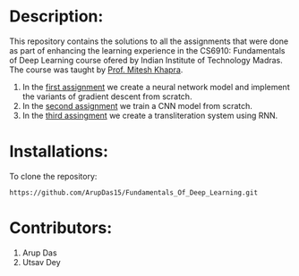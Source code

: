 # Description:

This repository contains the solutions to all the assignments that were done as part of enhancing the learning experience in the CS6910: Fundamentals of Deep Learning course ofered by Indian Institute of Technology Madras. The course was taught by [Prof. Mitesh Khapra](https://www.cse.iitm.ac.in/~miteshk/).

1. In the [first assignment](https://github.com/ArupDas15/Fundamentals_Of_Deep_Learning/tree/master/cs6910_assignment1) we create a neural network model and implement the variants of gradient descent from scratch.
2. In the [second assignment](https://github.com/ArupDas15/Fundamentals_Of_Deep_Learning/tree/master/cs6910_assignment2) we train a CNN model from scratch.
3. In the [third assingment](https://github.com/ArupDas15/Fundamentals_Of_Deep_Learning/tree/master/cs6910_assignment3) we create a transliteration system using RNN.

# Installations:

To clone the repository: 
 
`https://github.com/ArupDas15/Fundamentals_Of_Deep_Learning.git`

# Contributors:

1. Arup Das
2. Utsav Dey

